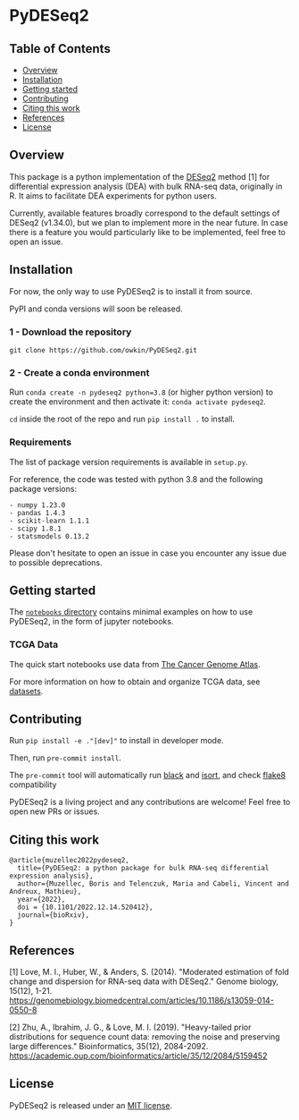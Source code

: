 # PyDESeq2

## Table of Contents
- [Overview](#overview)
- [Installation](#installation)
- [Getting started](#getting-started)
- [Contributing](#contributing)
- [Citing this work](#citing-this-work)
- [References](#references)
- [License](#license)

## Overview

This package is a python implementation of the [DESeq2](https://bioconductor.org/packages/release/bioc/html/DESeq2.html) method [1]
for differential expression analysis (DEA) with bulk RNA-seq data, originally in R.
It aims to facilitate DEA experiments for python users.

Currently, available features broadly correspond to the default settings of DESeq2 (v1.34.0), but we plan to implement more in the
near future. In case there is a feature you would particularly like to be implemented, feel free to open an issue.

## Installation

For now, the only way to use PyDESeq2 is to install it from source.

PyPI and conda versions will soon be released.

### 1 - Download the repository

`git clone https://github.com/owkin/PyDESeq2.git`

### 2 - Create a conda environment

Run `conda create -n pydeseq2 python=3.8` (or higher python version) to create the environment and then activate it:
`conda activate pydeseq2`.

`cd` inside the root of the repo and run `pip install .` to install.

### Requirements

The list of package version requirements is available in `setup.py`.

For reference, the code was tested with python 3.8 and the following package versions:
```
- numpy 1.23.0
- pandas 1.4.3
- scikit-learn 1.1.1
- scipy 1.8.1
- statsmodels 0.13.2
```

Please don't hesitate to open an issue in case you encounter any issue due to possible deprecations.


## Getting started

The [`notebooks` directory](./notebooks/README.md) contains minimal examples on how to use PyDESeq2, in the form of jupyter notebooks.

### TCGA Data

The quick start notebooks use data from [The Cancer Genome Atlas](https://www.cancer.gov/about-nci/organization/ccg/research/structural-genomics/tcga). 

For more information on how to obtain and organize TCGA data, see [datasets](./datasets/README.md).

## Contributing

Run `pip install -e ."[dev]"` to install in developer mode.

Then, run `pre-commit install`.

The `pre-commit` tool will automatically run [black](https://black.readthedocs.io/en/stable/)
and [isort](https://pycqa.github.io/isort/), and check [flake8](https://flake8.pycqa.org/en/latest/) compatibility

PyDESeq2 is a living project and any contributions are welcome! Feel free to open new PRs or issues.

## Citing this work

```
@article{muzellec2022pydeseq2,
  title={PyDESeq2: a python package for bulk RNA-seq differential expression analysis},
  author={Muzellec, Boris and Telenczuk, Maria and Cabeli, Vincent and Andreux, Mathieu},
  year={2022},
  doi = {10.1101/2022.12.14.520412},
  journal={bioRxiv},
}
```

## References

[1] Love, M. I., Huber, W., & Anders, S. (2014). "Moderated estimation of fold
        change and dispersion for RNA-seq data with DESeq2." Genome biology, 15(12), 1-21.
        <https://genomebiology.biomedcentral.com/articles/10.1186/s13059-014-0550-8>

[2] Zhu, A., Ibrahim, J. G., & Love, M. I. (2019).
        "Heavy-tailed prior distributions for sequence count data:
        removing the noise and preserving large differences."
        Bioinformatics, 35(12), 2084-2092.
        <https://academic.oup.com/bioinformatics/article/35/12/2084/5159452>

## License

PyDESeq2 is released under an [MIT license](./LICENSE).

